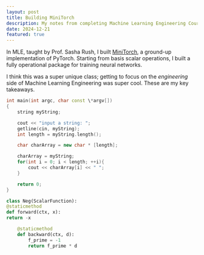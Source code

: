 ```yaml
---
layout: post
title: Building MiniTorch
description: My notes from completing Machine Learning Engineering Course at Cornell Tech
date: 2024-12-21
featured: true
---
```


In MLE, taught by Prof. Sasha Rush, I built [MiniTorch](https://minitorch.github.io/), a ground-up implementation of PyTorch. Starting from basis scalar operations, I built a fully operational package for training neural networks.

I think this was a super unique class; getting to focus on the _engineering_ side of Machine Learning Engineering was super cool. These are my key takeaways.

```c++
int main(int argc, char const \*argv[])
{
    string myString;

    cout << "input a string: ";
    getline(cin, myString);
    int length = myString.length();

    char charArray = new char * [length];

    charArray = myString;
    for(int i = 0; i < length; ++i){
        cout << charArray[i] << " ";
    }

    return 0;
}
```

```python
class Neg(ScalarFunction):
@staticmethod
def forward(ctx, x):
return -x

    @staticmethod
    def backward(ctx, d):
        f_prime = -1
        return f_prime * d
```
